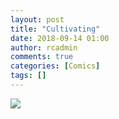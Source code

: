 ```yaml
---
layout: post
title: "Cultivating"
date: 2018-09-14 01:00
author: rcadmin
comments: true
categories: [Comics]
tags: []
---
```

<a href="../comics/2018/09/14/cultivating"><img src="http://dl.bitsmack.com/comics/20180914.jpg" /></a>

